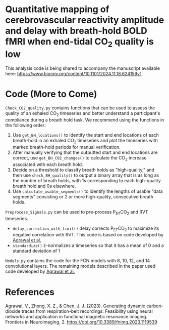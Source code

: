# Quantitative mapping of cerebrovascular reactivity amplitude and delay with breath-hold BOLD fMRI when end-tidal CO<sub>2</sub> quality is low
This analysis code is being shared to accompany the manuscript available here: https://www.biorxiv.org/content/10.1101/2024.11.18.624159v1

# Code (More to Come)

`Check_CO2_quality.py` contains functions that can be used to assess the quality of an exhaled CO<sub>2</sub> timeseries and better understand a participant's compliance during a breath hold task. We recommend using the functions in the following order:

1. Use `get_BH_locations()` to identify the start and end locations of each breath-hold in an exhaled CO<sub>2</sub> timeseries and plot the timeseries with marked breath-hold periods for manual verification.
2. After manually verifying that the outputted start and end locations are correct, use `get_BH_CO2_changes()` to calculate the CO<sub>2</sub> increase associated with each breath hold. 
3. Decide on a threshold to classify breath holds as "high-quality," and then use `check_BH_quality()` to output a binary array that is as long as the number of breath holds, with 1s corresponding to each high-quality breath hold and 0s elsewhere.
4. Use `calculate_usable_segments()` to identify the lengths of usable "data segments" consisting or 2 or more high-quality, consecutive breath holds.

`Preprocess_Signals.py` can be used to pre-process P<sub>ET</sub>CO<sub>2</sub> and RVT timeseries. 
* `delay_correction_with_limit()` delay corrects P<sub>ET</sub>CO<sub>2</sub> to maximize its negative correlation with RVT. This code is based on code developed by [Agrawal et al.](https://github.com/vismayagrawal/RESPCO/blob/main/code/utils.py)
* `standardize()` z-normalizes a timeseries so that it has a mean of 0 and a standard deviation of 1

`Models.py` contains the code for the FCN models with 8, 10, 12, and 14 convolutional layers. The remaining models described in the paper used code developed by [Agrawal et al.](https://github.com/vismayagrawal/RESPCO/blob/main/code/models.py)

# References
Agrawal, V., Zhong, X. Z., & Chen, J. J. (2023). Generating dynamic carbon-dioxide traces from respiration-belt recordings: Feasibility using neural networks and application in functional magnetic resonance imaging. Frontiers in Neuroimaging, 2. https://doi.org/10.3389/fnimg.2023.1119539
